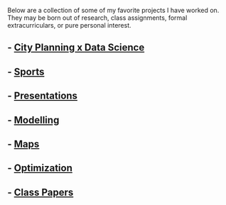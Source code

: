 ---
---

Below are a collection of some of my favorite projects I have worked on. They may be born out of research, class assignments, formal extracurriculars, or pure personal interest.

## - [City Planning x Data Science](./planning)
## - [Sports](./sports)
## - [Presentations](./presentations)
## - [Modelling](./modelling)
## - [Maps](./maps)
## - [Optimization](./optimization)
## - [Class Papers](./papers)
